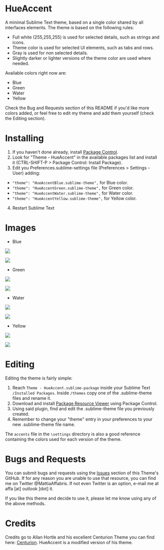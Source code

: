 HueAccent
======

A minimal Sublime Text theme, based on a single color shared by all interfaces elements. The theme is based on the following rules:

- Full white (255,255,255) is used for selected details, such as strings and icons.
- Theme color is used for selected UI elements, such as tabs and rows.
- Gray is used for non selected details.
- Slightly darker or lighter versions of the theme color are used where needed.

Available colors right now are:

- Blue
- Green
- Water
- Yellow

Check the Bug and Requests section of this README if you'd like more colors added, or feel free to edit my theme and add them yourself (check the Editing section).

Installing
======

1. If you haven't done already, install [Package Control](https://sublime.wbond.net/installation).
2. Look for "Theme - HueAccent" in the available packages list and install it (CTRL-SHIFT-P > Package Control: Install Package).
3. Edit you Preferences.sublime-settings file (Preferences > Settings - User) adding:
  - `"theme": "HueAccentBlue.sublime-theme",` for Blue color.
  - `"theme": "HueAccentGreen.sublime-theme",` for Green color.
  - `"theme": "HueAccentWater.sublime-theme",` for Water color.
  - `"theme": "HueAccentYellow.sublime-theme",` for Yellow color.
4. Restart Sublime Text

Images
======

- Blue

![](https://github.com/Gliptal/Theme-HueAccent/tree/master/images/Blue.png)

![](https://github.com/Gliptal/Theme-HueAccent/tree/master/images/BluePCK.png)

- Green

![](https://github.com/Gliptal/Theme-HueAccent/tree/master/images/Green.png)

![](https://github.com/Gliptal/Theme-HueAccent/tree/master/images/GreenPCK.png)

- Water

![](https://github.com/Gliptal/Theme-HueAccent/tree/master/images/Water.png)

![](https://github.com/Gliptal/Theme-HueAccent/tree/master/images/WaterPCK.png)

- Yellow

![](https://github.com/Gliptal/Theme-HueAccent/tree/master/images/Yellow.png)

![](https://github.com/Gliptal/Theme-HueAccent/tree/master/images/YellowPCK.png)


Editing
======

Editing the theme is fairly simple:

1. Reach `Theme - HueAccent.sublime-package` inside your Sublime Text `/Installed Packages`. Inside `/themes` copy one of the .sublime-theme files and rename it.
2. Download and install [Package Resource Viewer](https://github.com/skuroda/PackageResourceViewer) using Package Control.
3. Using said plugin, find and edit the .sublime-theme file you previously created.
4. Remember to change your "theme" entry in your preferences to your new .sublime-theme file name.

The `accents` file in the `\settings` directory is also a good reference containing the colors used for each version of the theme.

Bugs and Requests
======

You can submit bugs and requests using the [Issues](https://github.com/Gliptal/Theme-HueAccent/issues) section of this Theme's GitHub. If for any reason you are unable to use that resource, you can find me on Twitter @MattiaAffabris. If not even Twitter is an option, e-mail me at affa [at] outlook [dot] it.

If you like this theme and decide to use it, please let me know using any of the above methods.

Credits
======

Credits go to Allan Hortle and his excellent Centurion Theme you can find here: [Centurion](https://github.com/allanhortle/Centurion). HueAccent is a modified version of his theme.


